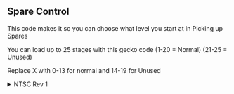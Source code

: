 ## Spare Control

This code makes it so you can choose what level you start at in Picking up Spares

You can load up to 25 stages with this gecko code (1-20 = Normal) (21-25 = Unused)

Replace X with 0-13 for normal and 14-19 for Unused
<details>
<summary>NTSC Rev 1</summary>

```powerpc
42000000 90000000
05DCEA1B 000000XX
```
</details>
